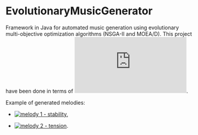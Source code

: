 # EvolutionaryMusicGenerator

Framework in Java for automated music generation using evolutionary multi-objective optimization algorithms (NSGA-II and MOEA/D). This project have been done in terms of ![master degree thesis](https://github.com/Seszel/EvolutionaryMusicGenerator/blob/bd60f87a04e3b7186f914bc8bfd21b45226f5377/PracaMagisterska_JoannaAdamczyk.pdf).

Example of generated melodies:

- [![melody 1 - stability](https://img.youtube.com/vi/CdhHcE_rY6U?si=O8NocQeLpgALggCs/hqdefault.jpg)](https://www.youtube.com/embed/CdhHcE_rY6U?si=O8NocQeLpgALggCs),


- [![melody 2 - tension](https://img.youtube.com/vi/cf694WNE51A?si=EguYB-G3Zw0eNSdG/hqdefault.jpg)](https://www.youtube.com/embed/cf694WNE51A?si=EguYB-G3Zw0eNSdG).
